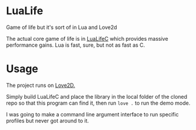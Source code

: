 # LuaLife
Game of life but it's sort of in Lua and Love2d

The actual core game of life is in [LuaLifeC](https://github.com/CJ5518/LuaLifeC) which provides massive performance gains. Lua is fast, sure, but not as fast as C.

# Usage
The project runs on [Love2D.](https://love2d.org/)

Simply build LuaLifeC and place the library in the local folder of the cloned repo so that this program can find it, then run `love .` to run the demo mode.

I was going to make a command line argument interface to run specific profiles but never got around to it.

